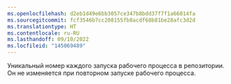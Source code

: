 ```yaml
---
ms.openlocfilehash: d2eb1d49e6bb3057ce347b8bdd37f7f1a66014fa
ms.sourcegitcommit: fcf3546b7cc208155fb8acdf68b81be28afc3d2d
ms.translationtype: HT
ms.contentlocale: ru-RU
ms.lasthandoff: 09/10/2022
ms.locfileid: "145069489"
---
```

Уникальный номер каждого запуска рабочего процесса в репозитории. Он не изменяется при повторном запуске рабочего процесса.
